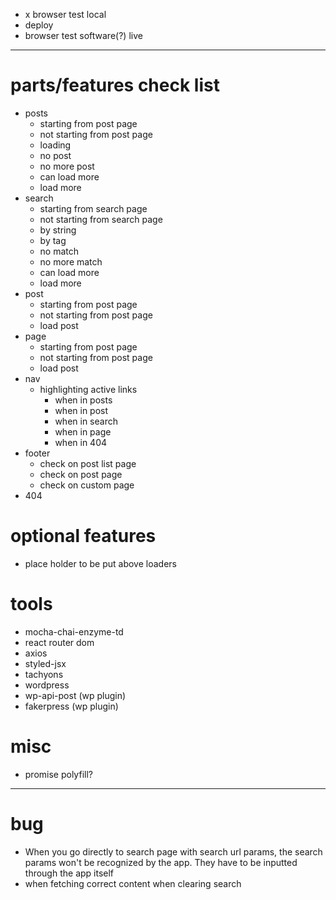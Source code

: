 
- x browser test local
- deploy
- browser test software(?) live

---

# parts/features check list

- posts
  - starting from post page
  - not starting from post page
  - loading
  - no post
  - no more post
  - can load more
  - load more
- search
  - starting from search page
  - not starting from search page
  - by string
  - by tag
  - no match
  - no more match
  - can load more
  - load more
- post
  - starting from post page
  - not starting from post page
  - load post
- page
  - starting from post page
  - not starting from post page
  - load post
- nav
  - highlighting active links
    - when in posts
    - when in post
    - when in search
    - when in page
    - when in 404
- footer
  - check on post list page
  - check on post page
  - check on custom page
- 404

# optional features

- place holder to be put above loaders

# tools

- mocha-chai-enzyme-td
- react router dom
- axios
- styled-jsx
- tachyons
- wordpress
- wp-api-post (wp plugin)
- fakerpress (wp plugin)

# misc

- promise polyfill?

---

# bug

- When you go directly to search page with search url params, the search params won't be recognized by the app. They have to be inputted through the app itself
- when fetching correct content when clearing search
